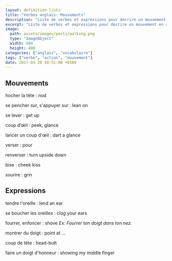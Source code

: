 ```yaml
---
layout: definition-lists
title: "Verbes anglais: Mouvements"
description: "Liste de verbes et expressions pour décrire un mouvement en anglais."
excerpt: "Liste de verbes et expressions pour décrire un mouvement en anglais."
image:
  path: assets/images/posts/walking.png
  type: "ImageObject"
  width: 600
  height: 400
categories: ["anglais", "vocabulaire"]
tags: ["verbe", "action", "mouvement"]
date: 2017-03-28 20:51:00 +0100
---
```


## Mouvements

hocher la tête
: nod

se pencher sur, s'appuyer sur
: lean on

se lever
: get up

coup d’œil
: peek, glance

lancer un coup d'œil
: dart a glance

verser
: pour

renverser
: turn upside down

bise
: cheek kiss

sourire
: grin


## Expressions

tendre l'oreille
: lend an ear

se boucher les oreilles
: clog your ears

fourrer, enfoncer
: shove
*Ex: Fourrer ton doigt dans ton nez.*

montrer du doigt
: point at …

coup de tête
: head-butt

faire un doigt d'honneur
: showing my middle finger
